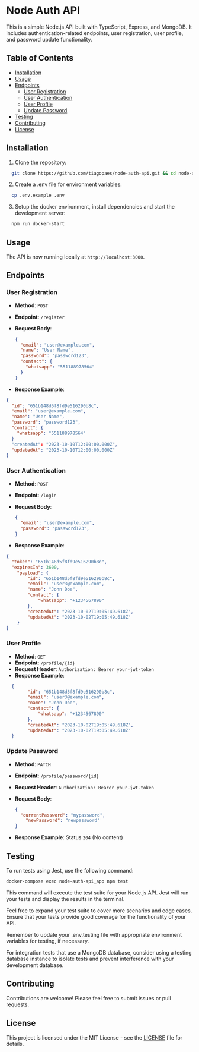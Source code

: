 # Node Auth API

This is a simple Node.js API built with TypeScript, Express, and MongoDB. It includes authentication-related endpoints, user registration, user profile, and password update functionality.

## Table of Contents

- [Installation](#installation)
- [Usage](#usage)
- [Endpoints](#endpoints)
  - [User Registration](#user-registration)
  - [User Authentication](#user-authentication)
  - [User Profile](#user-profile)
  - [Update Password](#update-password)
- [Testing](#testing)
- [Contributing](#contributing)
- [License](#license)

## Installation

1. Clone the repository:

  ```bash
    git clone https://github.com/tiagopaes/node-auth-api.git && cd node-auth-api
  ```

2. Create a .env file for environment variables:
  ```bash
    cp .env.example .env
  ```

3. Setup the docker environment, install dependencies and start the development server:
  ```bash
    npm run docker-start
  ```

## Usage
The API is now running locally at `http://localhost:3000`.

## Endpoints

### User Registration

- **Method**: `POST`
- **Endpoint**: `/register`
- **Request Body**:

  ```json
  {
    "email": "user@example.com",
    "name": "User Name",
    "password": "password123",
    "contact": {
      "whatsapp": "551188978564"
    }
  }
  ```
- **Response Example**:
```json
{
  "id": "651b148d5f8fd9e516290b8c",
  "email": "user@example.com",
  "name": "User Name",
  "password": "password123",
  "contact": {
    "whatsapp": "551188978564"
  }
  "createdAt": "2023-10-10T12:00:00.000Z",
  "updatedAt": "2023-10-10T12:00:00.000Z"
}
```

### User Authentication

- **Method**: `POST`
- **Endpoint**: `/login`
- **Request Body**:

  ```json
  {
    "email": "user@example.com",
    "password": "password123",
  }
  ```
- **Response Example**:
```json
{
  "token": "651b148d5f8fd9e516290b8c",
  "expiresIn": 3600,
	"payload": {
		"id": "651b148d5f8fd9e516290b8c",
		"email": "user3@example.com",
		"name": "John Doe",
		"contact": {
			"whatsapp": "+1234567890"
		},
		"createdAt": "2023-10-02T19:05:49.618Z",
		"updatedAt": "2023-10-02T19:05:49.618Z"
	}
}
```

### User Profile

- **Method**: `GET`
- **Endpoint**: `/profile/{id}`
- **Request Header**: `Authorization: Bearer your-jwt-token`
- **Response Example**:
```json
  {
		"id": "651b148d5f8fd9e516290b8c",
		"email": "user3@example.com",
		"name": "John Doe",
		"contact": {
			"whatsapp": "+1234567890"
		},
		"createdAt": "2023-10-02T19:05:49.618Z",
		"updatedAt": "2023-10-02T19:05:49.618Z"
  }
```

### Update Password

- **Method**: `PATCH`
- **Endpoint**: `/profile/password/{id}`
- **Request Header**: `Authorization: Bearer your-jwt-token`
- **Request Body**:

  ```json
  {
    "currentPassword": "mypassword",
	  "newPassword": "newpassword"
  }
  ```
- **Response Example**: Status `204` (No content)


## Testing

To run tests using Jest, use the following command:

```bash
docker-compose exec node-auth-api_app npm test
```

This command will execute the test suite for your Node.js API. Jest will run your tests and display the results in the terminal.

Feel free to expand your test suite to cover more scenarios and edge cases. Ensure that your tests provide good coverage for the functionality of your API.

Remember to update your .env.testing file with appropriate environment variables for testing, if necessary.

For integration tests that use a MongoDB database, consider using a testing database instance to isolate tests and prevent interference with your development database.

## Contributing
Contributions are welcome! Please feel free to submit issues or pull requests.

## License
This project is licensed under the MIT License - see the [LICENSE](https://github.com/tiagopaes/node-auth-api/blob/master/LICENSE) file for details.